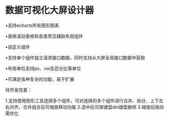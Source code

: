 # 数据可视化大屏设计器

•支持echarts所有图形图表

•表格滚动表格和各类常见辅助布局组件

•自定义组件

•支持单个组件独立请求接口数据，同时支持从大屏全局接口数据中获取

•布局单位支持px、vw及百分比等单位

•可满足各种复杂的功能，易于扩展

待开发完善：

1.支持使用矩形工具选择多个组件，可对选择的多个组件进行合并、拆分、上下左右对齐、合并组合后可缩放移动功能
2.选中后可按键盘del键盘删除
3.缩放后拖动需优化

